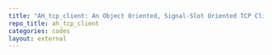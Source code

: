```yaml
---
title: "AH_tcp_client: An Object Oriented, Signal-Slot Oriented TCP Client for C++"
repo_title: ah_tcp_client
categories: codes
layout: external
---
```

